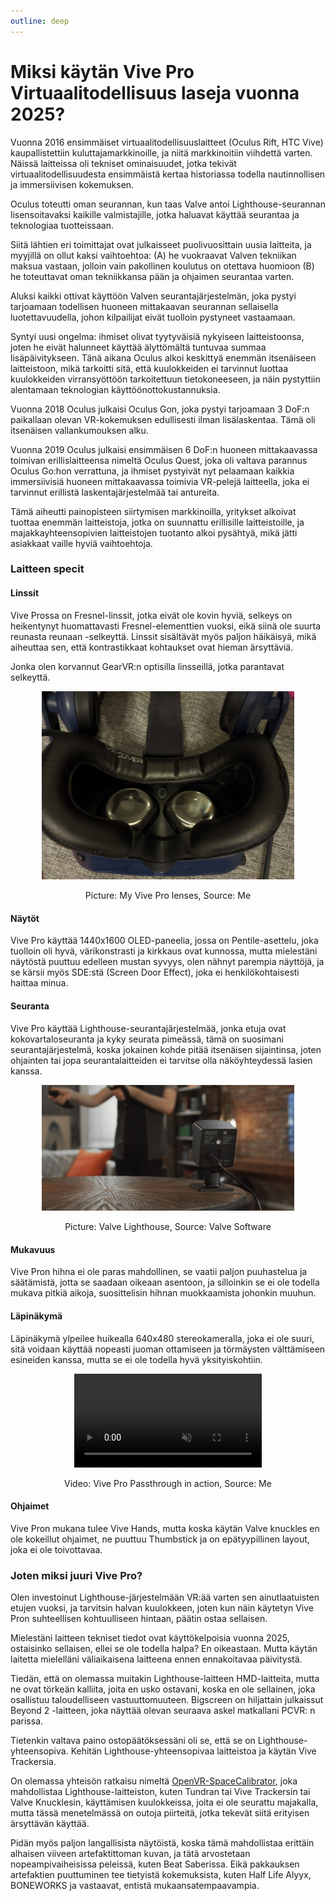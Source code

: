 ```yaml
---
outline: deep
---
```


# Miksi käytän Vive Pro Virtuaalitodellisuus laseja vuonna 2025?

Vuonna 2016 ensimmäiset virtuaalitodellisuuslaitteet (Oculus Rift, HTC Vive) kaupallistettiin kuluttajamarkkinoille, ja niitä markkinoitiin viihdettä varten. Näissä laitteissa oli tekniset ominaisuudet, jotka tekivät virtuaalitodellisuudesta ensimmäistä kertaa historiassa todella nautinnollisen ja immersiivisen kokemuksen.

Oculus toteutti oman seurannan, kun taas Valve antoi Lighthouse-seurannan lisensoitavaksi kaikille valmistajille, jotka haluavat käyttää seurantaa ja teknologiaa tuotteissaan.

Siitä lähtien eri toimittajat ovat julkaisseet puolivuosittain uusia laitteita, ja myyjillä on ollut kaksi vaihtoehtoa: (A) he vuokraavat Valven tekniikan maksua vastaan, jolloin vain pakollinen koulutus on otettava huomioon (B) he toteuttavat oman tekniikkansa pään ja ohjaimen seurantaa varten.

Aluksi kaikki ottivat käyttöön Valven seurantajärjestelmän, joka pystyi tarjoamaan todellisen huoneen mittakaavan seurannan sellaisella luotettavuudella, johon kilpailijat eivät tuolloin pystyneet vastaamaan.

Syntyi uusi ongelma: ihmiset olivat tyytyväisiä nykyiseen laitteistoonsa, joten he eivät halunneet käyttää älyttömältä tuntuvaa summaa lisäpäivitykseen. Tänä aikana Oculus alkoi keskittyä enemmän itsenäiseen laitteistoon, mikä tarkoitti sitä, että kuulokkeiden ei tarvinnut luottaa kuulokkeiden virransyöttöön tarkoitettuun tietokoneeseen, ja näin pystyttiin alentamaan teknologian käyttöönottokustannuksia.

Vuonna 2018 Oculus julkaisi Oculus Gon, joka pystyi tarjoamaan 3 DoF:n paikallaan olevan VR-kokemuksen edullisesti ilman lisälaskentaa. Tämä oli itsenäisen vallankumouksen alku.

Vuonna 2019 Oculus julkaisi ensimmäisen 6 DoF:n huoneen mittakaavassa toimivan erillislaitteensa nimeltä Oculus Quest, joka oli valtava parannus Oculus Go:hon verrattuna, ja ihmiset pystyivät nyt pelaamaan kaikkia immersiivisiä huoneen mittakaavassa toimivia VR-pelejä laitteella, joka ei tarvinnut erillistä laskentajärjestelmää tai antureita.

Tämä aiheutti painopisteen siirtymisen markkinoilla, yritykset alkoivat tuottaa enemmän laitteistoja, jotka on suunnattu erillisille laitteistoille, ja majakkayhteensopivien laitteistojen tuotanto alkoi pysähtyä, mikä jätti asiakkaat vaille hyviä vaihtoehtoja.

### Laitteen specit

#### Linssit

Vive Prossa on Fresnel-linssit, jotka eivät ole kovin hyviä, selkeys on heikentynyt huomattavasti Fresnel-elementtien vuoksi, eikä siinä ole suurta reunasta reunaan -selkeyttä. Linssit sisältävät myös paljon häikäisyä, mikä aiheuttaa sen, että kontrastikkaat kohtaukset ovat hieman ärsyttäviä.

Jonka olen korvannut GearVR:n optisilla linsseillä, jotka parantavat selkeyttä.

<div align="center">
  <img src="https://raw.githubusercontent.com/Nyabsi/blog/refs/heads/main/images/lensshot.jpg" width="80%" height="80%"/>
  <p>Picture: My Vive Pro lenses, Source: Me</p>
</div>

#### Näytöt

Vive Pro käyttää 1440x1600 OLED-paneelia, jossa on Pentile-asettelu, joka tuolloin oli hyvä, värikonstrasti ja kirkkaus ovat kunnossa, mutta mielestäni näytöstä puuttuu edelleen mustan syvyys, olen nähnyt parempia näyttöjä, ja se kärsii myös SDE:stä (Screen Door Effect), joka ei henkilökohtaisesti haittaa minua.

#### Seuranta

Vive Pro käyttää Lighthouse-seurantajärjestelmää, jonka etuja ovat kokovartaloseuranta ja kyky seurata pimeässä, tämä on suosimani seurantajärjestelmä, koska jokainen kohde pitää itsenäisen sijaintinsa, joten ohjainten tai jopa seurantalaitteiden ei tarvitse olla näköyhteydessä lasien kanssa.

<div align="center">
  <img src="https://raw.githubusercontent.com/Nyabsi/blog/refs/heads/main/images/basestation.jpg" width="80%" height="80%"/>
  <p>Picture: Valve Lighthouse, Source: Valve Software</p>
</div>

#### Mukavuus

Vive Pron hihna ei ole paras mahdollinen, se vaatii paljon puuhastelua ja säätämistä, jotta se saadaan oikeaan asentoon, ja silloinkin se ei ole todella mukava pitkiä aikoja, suosittelisin hihnan muokkaamista johonkin muuhun.

#### Läpinäkymä

Läpinäkymä ylpeilee huikealla 640x480 stereokameralla, joka ei ole suuri, sitä voidaan käyttää nopeasti juoman ottamiseen ja törmäysten välttämiseen esineiden kanssa, mutta se ei ole todella hyvä yksityiskohtiin.

<div align="center">
  <video loop autoplay muted>
    <source src="https://github.com/Nyabsi/blog/raw/refs/heads/main/videos/passthrough_vp1.mp4" type="video/mp4">
  </video>
  <p>Video: Vive Pro Passthrough in action, Source: Me</p>
</div>

#### Ohjaimet

Vive Pron mukana tulee Vive Hands, mutta koska käytän Valve knuckles en ole kokeillut ohjaimet, ne puuttuu Thumbstick ja on epätyypillinen layout, joka ei ole toivottavaa.

### Joten miksi juuri Vive Pro?

Olen investoinut Lighthouse-järjestelmään VR:ää varten sen ainutlaatuisten etujen vuoksi, ja tarvitsin halvan kuulokkeen, joten kun näin käytetyn Vive Pron suhteellisen kohtuulliseen hintaan, päätin ostaa sellaisen. 

Mielestäni laitteen tekniset tiedot ovat käyttökelpoisia vuonna 2025, ostaisinko sellaisen, ellei se ole todella halpa? En oikeastaan. Mutta käytän laitetta mielelläni väliaikaisena laitteena ennen ennakoitavaa päivitystä.

Tiedän, että on olemassa muitakin Lighthouse-laitteen HMD-laitteita, mutta ne ovat törkeän kalliita, joita en usko ostavani, koska en ole sellainen, joka osallistuu taloudelliseen vastuuttomuuteen. Bigscreen on hiljattain julkaissut Beyond 2 -laitteen, joka näyttää olevan seuraava askel matkallani PCVR: n parissa.

Tietenkin valtava paino ostopäätöksessäni oli se, että se on Lighthouse-yhteensopiva. Kehitän Lighthouse-yhteensopivaa laitteistoa ja käytän Vive Trackersia.

On olemassa yhteisön ratkaisu nimeltä [OpenVR-SpaceCalibrator](https://github.com/hyblocker/OpenVR-SpaceCalibrator), joka mahdollistaa Lighthouse-laitteiston, kuten Tundran tai Vive Trackersin tai Valve Knucklesin, käyttämisen kuulokkeissa, joita ei ole seurattu majakalla, mutta tässä menetelmässä on outoja piirteitä, jotka tekevät siitä erityisen ärsyttävän käyttää.

Pidän myös paljon langallisista näytöistä, koska tämä mahdollistaa erittäin alhaisen viiveen artefaktittoman kuvan, ja tätä arvostetaan nopeampivaiheisissa peleissä, kuten Beat Saberissa. Eikä pakkauksen artefaktien puuttuminen tee tietyistä kokemuksista, kuten Half Life Alyyx, BONEWORKS ja vastaavat, entistä mukaansatempaavampia.
